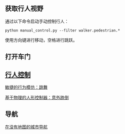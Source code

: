 ## 获取行人视野

通过以下命令启动手动控制行人：
```shell
python manual_control.py --filter walker.pedestrian.*
```
使用方向键进行移动，空格进行跳跃。


## 打开车门



## [行人控制](https://paperswithcode.com/task/humanoid-control) 

[敏捷的行为模仿：跳舞](https://github.com/Khrylx/RFC)

[基于物理的人形控制器：意外跌倒](https://www.zhengyiluo.com/PHC-Site/)


## 导航

[在没有地图的城市导航](https://github.com/google-deepmind/streetlearn) 



